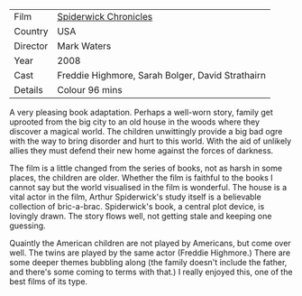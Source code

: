 | | |
|-|-|
Film|[Spiderwick Chronicles](https://www.imdb.com/title/tt0416236/)
Country|USA
Director|Mark Waters
Year|2008
Cast|Freddie Highmore, Sarah Bolger, David Strathairn
Details|Colour 96 mins

A very pleasing book adaptation. Perhaps a well-worn story, family get uprooted from the big city to an old house in the woods where they discover a magical world. The children unwittingly provide a big bad ogre with the way to bring disorder and hurt to this world. With the aid of unlikely allies they must defend their new home against the forces of darkness.

The film is a little changed from the series of books, not as harsh in some places, the children are older. Whether the film is faithful to the books I cannot say but the world visualised in the film is wonderful. The house is a vital actor in the film, Arthur Spiderwick's study itself is a believable collection of bric-a-brac. Spiderwick's book, a central plot device, is lovingly drawn. The story flows well, not getting stale and keeping one guessing.

Quaintly the American children are not played by Americans, but come over well. The twins are played by the same actor (Freddie Highmore.) There are some deeper themes bubbling along (the family doesn't include the father, and there's some coming to terms with that.) I really enjoyed this, one of the best films of its type.